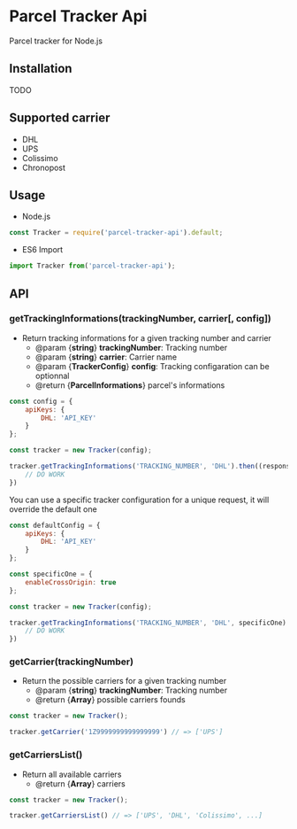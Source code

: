 # Parcel Tracker Api

Parcel tracker for Node.js

## Installation

TODO

## Supported carrier

* DHL
* UPS
* Colissimo
* Chronopost

## Usage

* Node.js

````javascript
const Tracker = require('parcel-tracker-api').default;
````

* ES6 Import

````javascript
import Tracker from('parcel-tracker-api');
````

## API

### getTrackingInformations(trackingNumber, carrier[, config])
* Return tracking informations for a given tracking number and carrier
  * @param {**string**} **trackingNumber**:  Tracking number
  * @param {**string**} **carrier**: Carrier name
  * @param {**TrackerConfig**} **config**: Tracking configaration can be optionnal
  * @return {**ParcelInformations**} parcel's informations

````javascript
const config = {
    apiKeys: {
        DHL: 'API_KEY'
    }
};

const tracker = new Tracker(config);

tracker.getTrackingInformations('TRACKING_NUMBER', 'DHL').then((response) => {
    // DO WORK
})
````

You can use a specific tracker configuration for a unique request, it will override the default one

````javascript
const defaultConfig = {
    apiKeys: {
        DHL: 'API_KEY'
    }
};

const specificOne = {
    enableCrossOrigin: true
};

const tracker = new Tracker(config);

tracker.getTrackingInformations('TRACKING_NUMBER', 'DHL', specificOne).then((response) => {
    // DO WORK
})
````

### getCarrier(trackingNumber)
* Return the possible carriers for a given tracking number
  * @param {**string**} **trackingNumber**:  Tracking number
  * @return {**Array<string>**} possible carriers founds
 
 ````javascript
const tracker = new Tracker();

tracker.getCarrier('1Z9999999999999999') // => ['UPS']
````

### getCarriersList()
* Return all available carriers
  * @return {**Array<string>**} carriers

 ````javascript
const tracker = new Tracker();

tracker.getCarriersList() // => ['UPS', 'DHL', 'Colissimo', ...]
````
